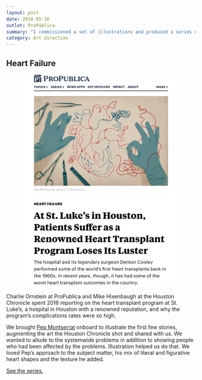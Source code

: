 ```yaml
---
layout: post
date: 2018-05-16
outlet: ProPublica
summary: "I commissioned a set of illustrations and produced a series of stories about the heart transplant program at St. Luke’s in Houston."
category: Art direction
---
```


## Heart Failure

<figure class="inset">
    <img src="/assets/img/20180516-heart-failure.jpg" alt="A screenshot of the opening art of a story, showing an illustration of a pair of hands stitching a heart with medical instruments nearby"/>
<figcaption></figcaption>
</figure>

Charlie Ornstein at ProPublica and Mike Hixenbaugh at the Houston Chronicle spent 2018 reporting on the heart transplant program at St. Luke’s, a hospital in Houston with a renowned reputation, and why the program’s complications rates were so high.

We brought [Pep Montserrat](http://pepmontserrat.com/) onboard to illustrate the first few stories, augmenting the art the Houston Chronicle shot and shared with us. We wanted to allude to the systemwide problems in addition to showing people who had been affected by the problems. Illustration helped us do that. We loved Pep’s approach to the subject matter, his mix of literal and figurative heart shapes and the texture he added.

[See the series.](https://www.propublica.org/series/heart-failure/)

